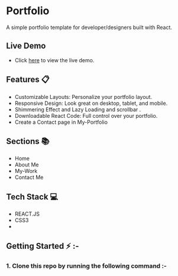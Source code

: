 # Portfolio

 A simple portfolio template for developer/designers built with React.

## Live Demo 
- Click [here](https://generate-portfolio.netlify.app/) to view the live demo.


## Features 📋


- Customizable Layouts: Personalize your portfolio layout.
-  Responsive Design: Look great on desktop, tablet, and mobile.
- Shimmering Effect and Lazy Loading and scrollbar . 
- Downloadable React Code: Full control over your portfolio. 
- Create a Contact page in My-Portfolio 

## Sections 📚

- Home
- About Me
- My-Work
- Contact Me

## Tech Stack 💻
 
-  REACT.JS
-  CSS3
-  
## Getting Started ⚡ :-

### 1. Clone this repo by running the following command :-


